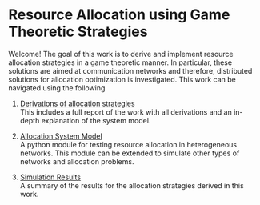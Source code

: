 # Resource Allocation using Game Theoretic Strategies
Welcome! The goal of this work is to derive and implement resource allocation strategies in a game theoretic manner. In particular, these solutions are aimed at communication networks and therefore, distributed solutions for allocation optimization is investigated.
This work can be navigated using the following 


1.  [Derivations of allocation strategies](/documentation/readmes/derivations.md)\
This includes a full report of the work with all derivations and an in-depth explanation of the system model. 

2.  [Allocation System Model](/documentation/readmes/system_model.md)\
A python module for testing resource allocation in heterogeneous networks. This module can be extended to simulate other types of networks and allocation problems.

4.  [Simulation Results](/documentation/readmes/results.md)\
A summary of the results for the allocation strategies derived in this work. 
